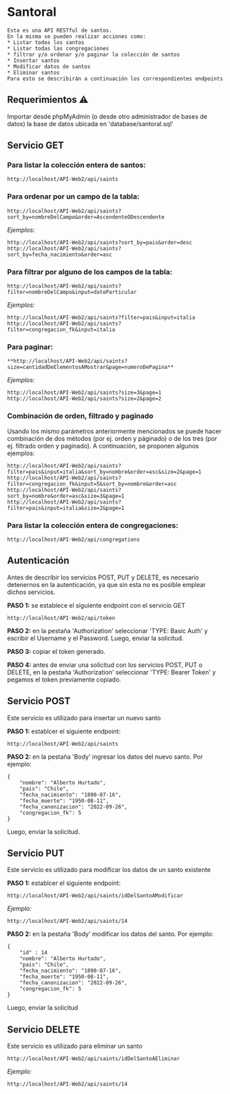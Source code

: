 # Santoral

```
Esta es una API RESTful de santos.
En la misma se pueden realizar acciones como:
* Listar todos los santos
* Listar todas las congregaciones 
* filtrar y/o ordenar y/o paginar la colección de santos
* Insertar santos
* Modificar datos de santos
* Eliminar santos
Para esto se describirán a continuación los correspondientes endpoints
```

## Requerimientos :warning:

Importar desde phpMyAdmin (o desde otro administrador de bases de datos) la base de datos ubicada en 'database/santoral.sql'

## Servicio GET

### Para listar la colección entera de santos:
```
http://localhost/API-Web2/api/saints
```
### Para ordenar por un campo de la tabla:
```
http://localhost/API-Web2/api/saints?sort_by=nombreDelCampo&order=AscendenteODescendente
```
*Ejemplos:*
```
http://localhost/API-Web2/api/saints?sort_by=pais&order=desc
http://localhost/API-Web2/api/saints?sort_by=fecha_nacimiento&order=asc
```

### Para filtrar por alguno de los campos de la tabla:
```
http://localhost/API-Web2/api/saints?filter=nombreDelCampo&input=datoParticular
```
*Ejemplos:*
```
http://localhost/API-Web2/api/saints?filter=pais&input=italia
http://localhost/API-Web2/api/saints?filter=congregacion_fk&input=italia
```

### Para paginar:
```
**http://localhost/API-Web2/api/saints?size=cantidadDeElementosAMostrar&page=numeroDePagina**
```
*Ejemplos:*
```
http://localhost/API-Web2/api/saints?size=3&page=1
http://localhost/API-Web2/api/saints?size=2&page=2
```
### Combinación de orden, filtrado y paginado
Usando los mismo parámetros anteriormente mencionados se puede hacer combinación de dos métodos (por ej. orden y páginado) o de los tres (por ej. filtrado orden y paginado). A continuación, se proponen algunos ejemplos:
```
http://localhost/API-Web2/api/saints?filter=pais&input=italia&sort_by=nombre&order=asc&size=2&page=1
http://localhost/API-Web2/api/saints?filter=congregacion_fk&input=5&sort_by=nombre&order=asc
http://localhost/API-Web2/api/saints?sort_by=nombre&order=asc&size=3&page=1
http://localhost/API-Web2/api/saints?filter=pais&input=italia&size=2&page=1
```
### Para listar la colección entera de congregaciones:
```
http://localhost/API-Web2/api/congregations
```

## Autenticación
Antes de describir los servicios POST, PUT y DELETE, es necesario detenernos en la autenticación, ya que sin esta no es posible emplear dichos servicios.

**PASO 1:** se establece el siguiente endpoint con el servicio GET
```
http://localhost/API-Web2/api/token
```
**PASO 2:** en la pestaña 'Authorization' seleccionar 'TYPE: Basic Auth' y escribir el Username y el Password. Luego, enviar la solicitud.

**PASO 3:** copiar el token generado.

**PASO 4:** antes de enviar una solicitud con los servicios POST, PUT o DELETE, en la pestaña 'Authorization' seleccionar 'TYPE: Bearer Token' y pegamos el token previamente copiado.

## Servicio POST
Este servicio es utilizado para insertar un nuevo santo

**PASO 1:** establcer el siguiente endpoint:
```
http://localhost/API-Web2/api/saints
```
**PASO 2:** en la pestaña 'Body' ingresar los datos del nuevo santo. Por ejemplo:

```
{
    "nombre": "Alberto Hurtado",
    "pais": "Chile",
    "fecha_nacimiento": "1890-07-16",
    "fecha_muerte": "1950-08-11",
    "fecha_canonizacion": "2022-09-26",
    "congregacion_fk": 5
}
```
Luego, enviar la solicitud.

## Servicio PUT
Este servicio es utilizado para modificar los datos de un santo existente

**PASO 1:** establcer el siguiente endpoint:
```
http://localhost/API-Web2/api/saints/idDelSantoAModificar
```
*Ejemplo:*

```
http://localhost/API-Web2/api/saints/14
```
**PASO 2:** en la pestaña 'Body' modificar los datos del santo. Por ejemplo:

```
{
    "id" : 14
    "nombre": "Alberto Hurtado",
    "pais": "Chile",
    "fecha_nacimiento": "1890-07-16",
    "fecha_muerte": "1950-08-11",
    "fecha_canonizacion": "2022-09-26",
    "congregacion_fk": 5
}
```
Luego, enviar la solicitud

## Servicio DELETE
Este servicio es utilizado para eliminar un santo

```
http://localhost/API-Web2/api/saints/idDelSantoAEliminar
```
*Ejemplo:*

```
http://localhost/API-Web2/api/saints/14
```
